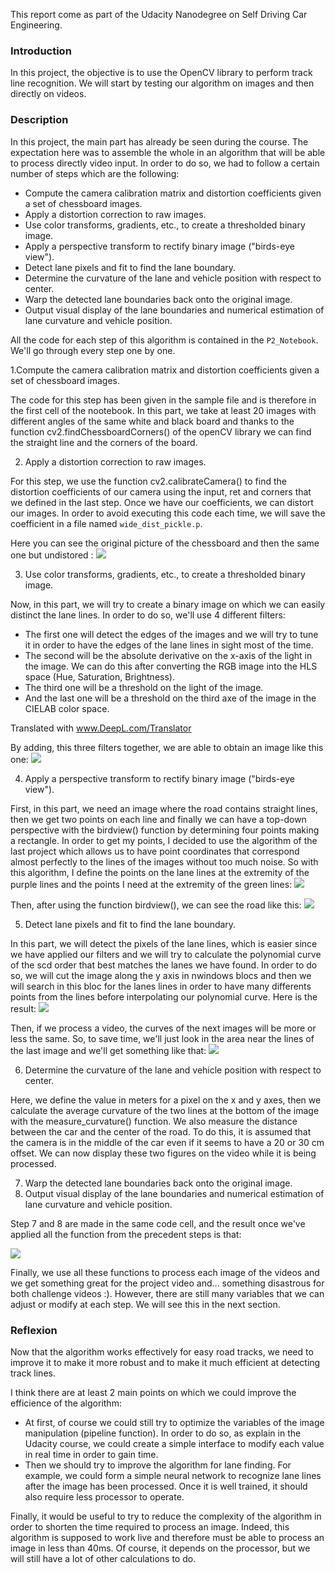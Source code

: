 This report come as part of the Udacity Nanodegree on Self Driving Car Engineering.

### Introduction
In this project, the objective is to use the OpenCV library to perform track line recognition. We will start by testing our algorithm on images and then directly on videos.


### Description
In this project, the main part has already be seen during the course. The expectation here was to assemble the whole in an algorithm that will be able to process directly video input. In order to do so, we had to follow a certain number of steps which are the following:
  
* Compute the camera calibration matrix and distortion coefficients given a set of chessboard images.
* Apply a distortion correction to raw images.
* Use color transforms, gradients, etc., to create a thresholded binary image.
* Apply a perspective transform to rectify binary image ("birds-eye view").
* Detect lane pixels and fit to find the lane boundary.
* Determine the curvature of the lane and vehicle position with respect to center.
* Warp the detected lane boundaries back onto the original image.
* Output visual display of the lane boundaries and numerical estimation of lane curvature and vehicle position.
  
All the code for each step of this algorithm is contained in the `P2_Notebook`. We'll go through every step one by one.

1.Compute the camera calibration matrix and distortion coefficients given a set of chessboard images.

The code for this step has been given in the sample file and is therefore in the first cell of the nootebook. In this part, we take at least 20 images with different angles of the same white and black board and thanks to the function cv2.findChessboardCorners() of the openCV library we can find the straight line and the corners of the board.

2. Apply a distortion correction to raw images.

For this step, we use the function cv2.calibrateCamera() to find the distortion coefficients of our camera using the input, ret and corners that we defined in the last step.
Once we have our coefficients, we can distort our images. In order to avoid executing this code each time, we will save the coefficient in a file named `wide_dist_pickle.p`.
  
Here you can see the original picture of the chessboard and then the same one but undistored :
  ![](output_images/original.png)

3. Use color transforms, gradients, etc., to create a thresholded binary image.

Now, in this part, we will try to create a binary image on which we can easily distinct the lane lines. In order to do so, we'll use 4 different filters:
  
  - The first one will detect the edges of the images and we will try to tune it in order to have the edges of the lane lines in sight most of the time.
  - The second will be the absolute derivative on the x-axis of the light in the image. We can do this after converting the RGB image into the HLS space (Hue, Saturation, Brightness).
  - The third one will be a threshold on the light of the image.
  - And the last one will be a threshold on the third axe of the image in the CIELAB color space.

Translated with www.DeepL.com/Translator
  
By adding, this three filters together, we are able to obtain an image like this one:
  ![](output_images/img_test6_after_pipeline.png)

4. Apply a perspective transform to rectify binary image ("birds-eye view").

First, in this part, we need an image where the road contains straight lines, then we get two points on each line and finally we can have a top-down perspective with the birdview() function by determining four points making a rectangle.
In order to get my points, I decided to use the algorithm of the last project which allows us to have point coordinates that correspond almost perfectly to the lines of the images without too much noise. So with this algorithm, I define the points on the lane lines at the extremity of the purple lines and the points I need at the extremity of the green lines:
![](output_images/straight_lines2_for_perspectives.png) 

Then, after using the function birdview(), we can see the road like this:
![](output_images/Undistorted_and_Warped_Image.png)  

5. Detect lane pixels and fit to find the lane boundary.

In this part, we will detect the pixels of the lane lines, which is easier since we have applied our filters and we will try to calculate the polynomial curve of the scd order that best matches the lanes we have found. In order to do so, we will cut the image along the y axis in nwindows blocs and then we will search in this bloc for the lanes lines in order to have many differents points from the lines before interpolating our polynomial curve. Here is the result:
![](output_images/detection_of_the_lanes.png) 

Then, if we process a video, the curves of the next images will be more or less the same. So, to save time, we'll just look in the area near the lines of the last image and we'll get something like that:
![](output_images/search_around_the_lanes.png) 

6. Determine the curvature of the lane and vehicle position with respect to center.

Here, we define the value in meters for a pixel on the x and y axes, then we calculate the average curvature of the two lines at the bottom of the image with the measure_curvature() function. We also measure the distance between the car and the center of the road. To do this, it is assumed that the camera is in the middle of the car even if it seems to have a 20 or 30 cm offset. We can now display these two figures on the video while it is being processed.


7. Warp the detected lane boundaries back onto the original image.
8. Output visual display of the lane boundaries and numerical estimation of lane curvature and vehicle position.

Step 7 and 8 are made in the same code cell, and the result once we've applied all the function from the precedent steps is that:

![](output_images/green_Area.png) 
  
Finally, we use all these functions to process each image of the videos and we get something great for the project video and... something disastrous for both challenge videos :). However, there are still many variables that we can adjust or modify at each step. We will see this in the next section.  

### Reflexion

Now that the algorithm works effectively for easy road tracks, we need to improve it to make it more robust and to make it much efficient at detecting track lines.

I think there are at least 2 main points on which we could improve the efficience of the algorithm:

- At first, of course we could still try to optimize the variables of the image manipulation (pipeline function). In order to do so, as explain in the Udacity course, we could create a simple interface to modify each value in real time in order to gain time.
- Then we should try to improve the algorithm for lane finding. For example, we could form a simple neural network to recognize lane lines after the image has been processed. Once it is well trained, it should also require less processor to operate.

Finally, it would be useful to try to reduce the complexity of the algorithm in order to shorten the time required to process an image. Indeed, this algorithm is supposed to work live and therefore must be able to process an image in less than 40ms. Of course, it depends on the processor, but we will still have a lot of other calculations to do.
